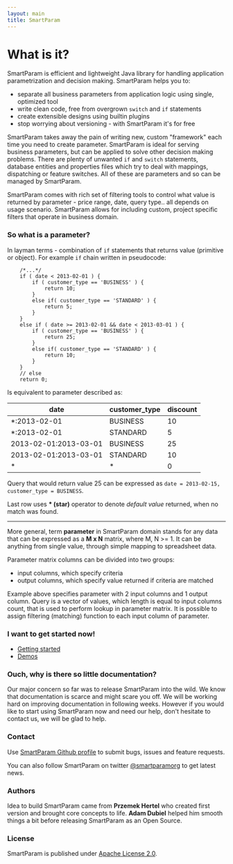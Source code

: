 ```yaml
---
layout: main
title: SmartParam
---
```


# What is it?

SmartParam is efficient and lightweight Java library for handling application parametrization and decision making.
SmartParam helps you to:

* separate all business parameters from application logic using single, optimized tool
* write clean code, free from overgrown `switch` and `if` statements
* create extensible designs using builtin plugins
* stop worrying about versioning - with SmartParam it's for free

SmartParam takes away the pain of writing new, custom "framework" each time you need to create parameter.
SmartParam is ideal for serving business parameters, but can be applied to solve other decision making problems.
There are plenty of unwanted `if` and `switch` statements, database entities and properties files which try to deal
with mappings, dispatching or feature switches. All of these are parameters and so can be managed by SmartParam.

SmartParam comes with rich set of filtering tools to control what value is returned by parameter - price range, date,
query type.. all depends on usage scenario. SmartParam allows for including custom, project specific filters that
operate in business domain.

### So what is a parameter?

In layman terms - combination of `if` statements that returns value (primitive or object). For example `if` chain
written in pseudocode:

```
    /*...*/
    if ( date < 2013-02-01 ) {
        if ( customer_type == 'BUSINESS' ) {
            return 10;
        }
        else if( customer_type == 'STANDARD' ) {
            return 5;
        }
    }
    else if ( date >= 2013-02-01 && date < 2013-03-01 ) {
        if ( customer_type == 'BUSINESS' ) {
            return 25;
        }
        else if( customer_type == 'STANDARD' ) {
            return 10;
        }
    }
    // else
    return 0;
```

Is equivalent to parameter described as:

| date                  | customer_type | discount |
|-----------------------|---------------|----------|
| \*:2013-02-01         | BUSINESS      | 10       |
| \*:2013-02-01         | STANDARD      | 5        |
| 2013-02-01:2013-03-01 | BUSINESS      | 25       |
| 2013-02-01:2013-03-01 | STANDARD      | 10       |
| \*                    | \*            | 0        |

Query that would return value 25 can be expressed as `date = 2013-02-15, customer_type = BUSINESS`.

Last row uses **\* (star)** operator to denote *default value* returned, when no match was found.

----

More general, term **parameter** in SmartParam domain stands for any data that can be expressed as a **M x N** matrix,
where M, N >= 1. It can be anything from single value, through simple mapping to spreadsheet data.

Parameter matrix columns can be divided into two groups:

* input columns, which specify criteria
* output columns, which specify value returned if criteria are matched

Example above specifies parameter with 2 input columns and 1 output column. Query is a vector of values, which length
is equal to input columns count, that is used to perform lookup in parameter matrix. It is possible to assign
filtering (matching) function to each input column of parameter.

### I want to get started now!

* [Getting started](/getting-started.html)
* [Demos](/demo-app.html)

### Ouch, why is there so little documentation?

Our major concern so far was to release SmartParam into the wild. We know that documentation is scarce and might scare
you off. We will be working hard on improving documentation in following weeks. However if you would like to start using
SmartParam now and need our help, don't hesitate to contact us, we will be glad to help.

### Contact

Use [SmartParam Github profile](https://github.com/smartparam/) to submit bugs, issues and feature
requests.

You can also follow SmartParam on twitter [@smartparamorg](https://twitter.com/smartparamorg) to get latest news.

### Authors

Idea to build SmartParam came from **Przemek Hertel** who created first version and brought core concepts to life.
**Adam Dubiel** helped him smooth things a bit before releasing SmartParam as an Open Source.

### License

SmartParam is published under [Apache License 2.0](http://www.apache.org/licenses/LICENSE-2.0).
